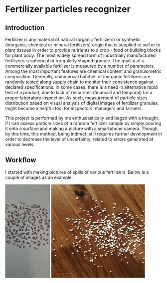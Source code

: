 # Fertilizer particles recognizer
## Introduction
Fertilizer is any material of natural (organic fertilizers) or synthetic (inorganic, chemical or mineral fertilizers) origin that is supplied to soil or to plant tissues in order to provide nutrients to a crop - food or building blocks for plant body. The most widely spread form of industrially manufactured fertilizers is spherical or irregularly shaped granule. The quality of a commercially available fertilizer is measured by a number of parameters. Among the most important features are chemical content and granulometric composition. Generally, commercial batches of inorganic fertilizers are randomly tested along supply chain to monitor their consistence against declared specifications. In some cases, there is a need in alternative rapid test of a product, due to lack of resources (financial and temporal) for a proper laboratory inspection. As such, measurement of particle sizes distribution based on visual analysis of digital images of fertilizer granules, might become a helpful tool for inspectors, managers and farmers.

This project is performed by me enthusiastically and began with a thought, if I can assess particle sizes of a random fertilizer sample by simply pouring it onto a surface and making a picture with a smartphone camera. Though, by this time, this method, being indirect, still requires further development in order to decrease the level of uncertainty, related to errors generated at various levels.

## Workflow
I started with making pictures of spills of various fertilizers. Below is a couple of images as an example:

<img src="https://github.com/max-poltora/fertilizer_particles_recognizer/blob/main/Example%20pictures/IMG_20200626_121552.jpg" height="300px"> <img src="https://github.com/max-poltora/fertilizer_particles_recognizer/blob/main/Example%20pictures/an_1.jpg" width="300px" height="300px">

